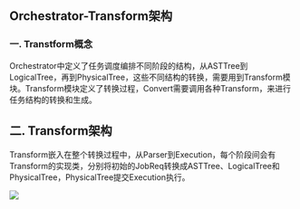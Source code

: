 ## **Orchestrator-Transform架构**

### **一. Transtform概念**

Orchestrator中定义了任务调度编排不同阶段的结构，从ASTTree到LogicalTree，再到PhysicalTree，这些不同结构的转换，需要用到Transform模块。Transform模块定义了转换过程，Convert需要调用各种Transform，来进行任务结构的转换和生成。

## **二. Transform架构**

Transform嵌入在整个转换过程中，从Parser到Execution，每个阶段间会有Transform的实现类，分别将初始的JobReq转换成ASTTree、LogicalTree和PhysicalTree，PhysicalTree提交Execution执行。

![](../../Images/Architecture/orchestrator/transform/linkis-orchestrator-transform-01.png)

